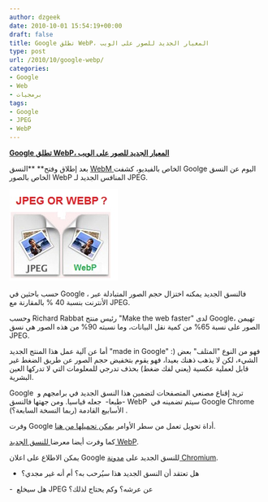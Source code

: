 ```yaml
---
author: dzgeek
date: 2010-10-01 15:54:19+00:00
draft: false
title: Google تطلق WebP، المعيار الجديد للصور على الويب
type: post
url: /2010/10/google-webp/
categories:
- Google
- Web
- برمجيات
tags:
- Google
- JPEG
- WebP
---
```


**[Google تطلق WebP، المعيار الجديد للصور على الويب](https://www.it-scoop.com/2010/10/google-webp/)**




بعد إطلاق وفتح** **النسق [WebM ](https://www.it-scoop.com/2010/05/google-webm-project/)الخاص بالفيديو، كشفت Goolge اليوم عن النسق الخاص بالصور WebP المنافس الجديد لـ JPEG.


[![](webP-jpeg.jpg)
](https://www.it-scoop.com/2010/10/google-webp/)

حسب باحثين في Google ، فالنسق الجديد يمكنه اختزال حجم الصور المتبادلة عبر الأنترنت بنسبة 40 % بالمقارنة مع JPEG.

وحسب Richard Rabbat رئيس منتج "Make the web faster" لدى Google، تهيمن الصور على نسبة 65% من كمية نقل البيانات، وما نسبته 90% من هذه الصور هي نسق JPEG.

أما عن آلية عمل هذا المنتج الجديد "made in Google" :) فهو من النوع "المتلف" بعض الشيء، لكن لا يذهب ذهنك بعيدا، فهو يقوم بتخفيض حجم الصور عن طريق الضغط غير قابل لعملية عكسية (يعني لفك ضغط) بحذف تدرجي للمعلومات التي لا تدركها العين البشرية.

Google  تريد إقناع مصنعي المتصفحات لتضمين هذا النسق الجديد في برامجهم و -طبعا-  جعله قياسيا. ومن جهتها فالنسق WebP  سيتم تضمينه في Google Chrome الأسابيع القادمة (ربما النسخة السابعة؟) .

وفرت Google أداة تحويل تعمل من سطر الأوامر [يمكن تحميلها من هنا](http://code.google.com/intl/fr-FR/speed/webp/download.html).

كما وفرت أيضا معرضا[ للنسق الجديد WebP](http://code.google.com/intl/fr-FR/speed/webp/gallery.html).

يمكن الاطلاع على اعلان Google للنسق الجديد على [مدونة Chromium](http://blog.chromium.org/2010/09/webp-new-image-format-for-web.html).

- هل تعتقد أن النسق الجديد هذا سيُرحب به؟ أم أنه غير مجدي؟

-  هل سيخلع JPEG عن عرشه؟ وكم يحتاج لذلك؟
